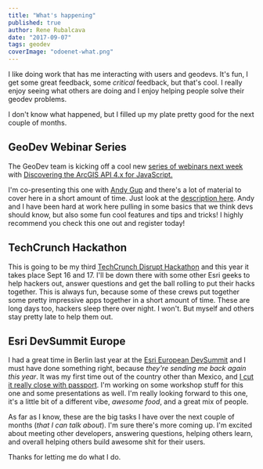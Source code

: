 ```yaml
---
title: "What's happening"
published: true
author: Rene Rubalcava
date: "2017-09-07"
tags: geodev
coverImage: "odoenet-what.png"
---
```


I like doing work that has me interacting with users and geodevs. It's fun, I get some great feedback, some _critical_ feedback, but that's cool. I really enjoy seeing what others are doing and I enjoy helping people solve their geodev problems.

I don't know what happened, but I filled up my plate pretty good for the next couple of months.

## GeoDev Webinar Series

The GeoDev team is kicking off a cool new [series of webinars next week](http://go.esri.com/geodev) with [Discovering the ArcGIS API 4.x for JavaScript.](http://go.esri.com/geodev-javascript-api)

I'm co-presenting this one with [Andy Gup](https://twitter.com/agup) and there's a lot of material to cover here in a short amount of time. Just look at the [description here](https://geonet.esri.com/groups/geodev/blog/2017/09/01/never-want-devsummit-to-end-keep-it-rollin-with-the-geodev-webinars). Andy and I have been hard at work here pulling in some basics that we think devs should know, but also some fun cool features and tips and tricks! I highly recommend you check this one out and register today!

## TechCrunch Hackathon

This is going to be my third [TechCrunch Disrupt Hackathon](https://techcrunch.com/event-info/disrupt-sf-2017/disrupt-sf-2017-hackathon/) and this year it takes place Sept 16 and 17. I'll be down there with some other Esri geeks to help hackers out, answer questions and get the ball rolling to put their hacks together. This is always fun, because some of these crews put together some pretty impressive apps together in a short amount of time. These are long days too, hackers sleep there over night. I won't. But myself and others stay pretty late to help them out.

## Esri DevSummit Europe

I had a great time in Berlin last year at the [Esri European DevSummit](http://www.esri.com/events/devsummit-europe) and I must have done something right, because _they're sending me back again this year_. It was my first time out of the country other than Mexico, and [I cut it really close with passport](https://odoe.net/blog/esri-european-devsummit-2016/). I'm working on some workshop stuff for this one and some presentations as well. I'm really looking forward to this one, it's a little bit of a different vibe, _awesome food_, and a great mix of people.

As far as I know, these are the big tasks I have over the next couple of months (_that I can talk about_). I'm sure there's more coming up. I'm excited about meeting other developers, answering questions, helping others learn, and overall helping others build awesome shit for their users.

Thanks for letting me do what I do.
